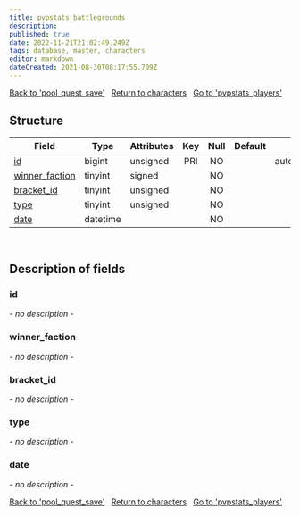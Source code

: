 ```yaml
---
title: pvpstats_battlegrounds
description: 
published: true
date: 2022-11-21T21:02:49.249Z
tags: database, master, characters
editor: markdown
dateCreated: 2021-08-30T08:17:55.709Z
---
```


<a href="https://trinitycore.info/en/database/master/characters/pool_quest_save" class="mt-5 v-btn v-btn--depressed v-btn--flat v-btn--outlined theme--light v-size--default darkblue--text text--lighten-3"><span class="v-btn__content"><i aria-hidden="true" class="v-icon notranslate v-icon--left mdi mdi-arrow-left theme--light"></i><span>Back to 'pool_quest_save'</span></span></a>&nbsp;&nbsp;&nbsp;<a href="https://trinitycore.info/en/database/master/characters/home" class="mt-5 v-btn v-btn--depressed v-btn--flat v-btn--outlined theme--light v-size--default darkblue--text text--lighten-3"><span class="v-btn__content"><i aria-hidden="true" class="v-icon notranslate v-icon--left mdi mdi-home-outline theme--light"></i><span>Return to characters</span></span></a>&nbsp;&nbsp;&nbsp;<a href="https://trinitycore.info/en/database/master/characters/pvpstats_players" class="mt-5 v-btn v-btn--depressed v-btn--flat v-btn--outlined theme--light v-size--default darkblue--text text--lighten-3"><span class="v-btn__content"><span>Go to 'pvpstats_players'</span><i aria-hidden="true" class="v-icon notranslate v-icon--right mdi mdi-arrow-right theme--light"></i></span></a>

## Structure

| Field | Type | Attributes | Key | Null | Default | Extra | Comment |
| --- | --- | --- | :---: | :---: | --- | --- | --- |
| [id](#id) | bigint | unsigned | PRI | NO |  | auto_increment |  |
| [winner_faction](#winner_faction) | tinyint | signed |  | NO |  |  |  |
| [bracket_id](#bracket_id) | tinyint | unsigned |  | NO |  |  |  |
| [type](#type) | tinyint | unsigned |  | NO |  |  |  |
| [date](#date) | datetime |  |  | NO |  |  |  |
&nbsp;
## Description of fields

### id
*- no description -*
&nbsp;

### winner_faction
*- no description -*
&nbsp;

### bracket_id
*- no description -*
&nbsp;

### type
*- no description -*
&nbsp;

### date
*- no description -*
&nbsp;

<a href="https://trinitycore.info/en/database/master/characters/pool_quest_save" class="mt-5 v-btn v-btn--depressed v-btn--flat v-btn--outlined theme--light v-size--default darkblue--text text--lighten-3"><span class="v-btn__content"><i aria-hidden="true" class="v-icon notranslate v-icon--left mdi mdi-arrow-left theme--light"></i><span>Back to 'pool_quest_save'</span></span></a>&nbsp;&nbsp;&nbsp;<a href="https://trinitycore.info/en/database/master/characters/home" class="mt-5 v-btn v-btn--depressed v-btn--flat v-btn--outlined theme--light v-size--default darkblue--text text--lighten-3"><span class="v-btn__content"><i aria-hidden="true" class="v-icon notranslate v-icon--left mdi mdi-home-outline theme--light"></i><span>Return to characters</span></span></a>&nbsp;&nbsp;&nbsp;<a href="https://trinitycore.info/en/database/master/characters/pvpstats_players" class="mt-5 v-btn v-btn--depressed v-btn--flat v-btn--outlined theme--light v-size--default darkblue--text text--lighten-3"><span class="v-btn__content"><span>Go to 'pvpstats_players'</span><i aria-hidden="true" class="v-icon notranslate v-icon--right mdi mdi-arrow-right theme--light"></i></span></a>

